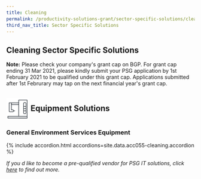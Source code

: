 ```yaml
---
title: Cleaning
permalink: /productivity-solutions-grant/sector-specific-solutions/cleaning/
third_nav_title: Sector Specific Solutions
---
```


## Cleaning Sector Specific Solutions

**Note:**
Please check your company's grant cap on BGP. For grant cap ending 31 Mar 2021, please kindly submit your PSG application by 1st February 2021 to be qualified under this grant cap. Applications submitted after 1st Februrary may tap on the next financial year's grant cap.

## <img style="width:60px; vertical-align:middle; display:inline" src="/images/grow/psg/Equipment.svg"> Equipment Solutions

### General Environment Services Equipment
{% include accordion.html accordions=site.data.acc055-cleaning.accordion %}

_If you d like to become a pre-qualified vendor for PSG IT solutions, click <a target='_blank' href='https://www.imda.gov.sg/icmvendors' >here</a> to find out more._